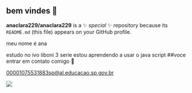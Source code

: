 ## bem vindes 👋

**anaclara229/anaclara229** is a ✨ _special_ ✨ repository because its `README.md` (this file) appears on your GitHub profile.

meu nome é ana 

estudo no ivo liboni 3 serie
estou aprendendo a usar o java script 
##voce entrar em contato comigo 📧

00001075531883sp@al.educacao.sp.gov.br

![](https://www.google.com/url?sa=i&url=https%3A%2F%2Fveja.abril.com.br%2Ftecnologia%2Fgifs-animados-sao-uma-industria-giphy-capta-us-72-milhoes&psig=AOvVaw1XHD9dyBbqWcbXCHbuCYva&ust=1723040602629000&source=images&cd=vfe&opi=89978449&ved=0CA4QjRxqFwoTCNCjlczI4IcDFQAAAAAdAAAAABAK)


